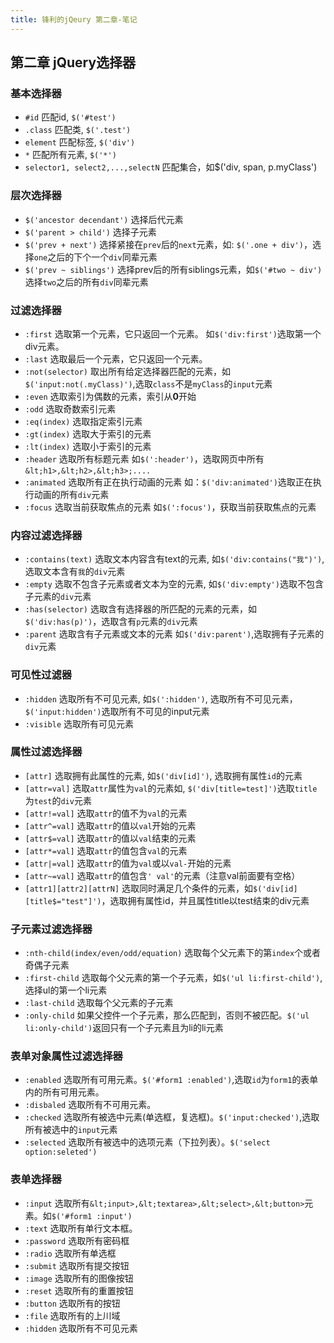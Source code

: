 ```yaml
---
title: 锋利的jQeury 第二章-笔记 
---
```


## 第二章 jQuery选择器

### 基本选择器

- `#id` 匹配id,  `$('#test')`
- `.class` 匹配类, `$('.test')`
- `element` 匹配标签, `$('div')`
- `*` 匹配所有元素, `$('*')`
- `selector1, select2,...,selectN` 匹配集合，如$('div, span, p.myClass')

### 层次选择器

- `$('ancestor decendant')` 选择后代元素
- `$('parent > child')` 选择子元素
- `$('prev + next')` 选择紧接在`prev`后的`next`元素，如: `$('.one + div')`，选择`one`之后的下个一个`div`同辈元素
- `$('prev ~ siblings')` 选择prev后的所有siblings元素，如`$('#two ~ div')`选择`two`之后的所有`div`同辈元素

### 过滤选择器

- `:first` 选取第一个元素，它只返回一个元素。 如`$('div:first')`选取第一个div元素。
- `:last` 选取最后一个元素，它只返回一个元素。
- `:not(selector)` 取出所有给定选择器匹配的元素，如`$('input:not(.myClass)')`,选取`class`不是`myClass`的`input`元素
- `:even` 选取索引为偶数的元素，索引从**0**开始
- `:odd` 选取奇数索引元素
- `:eq(index)` 选取指定索引元素
- `:gt(index)` 选取大于索引的元素
- `:lt(index)` 选取小于索引的元素
- `:header` 选取所有标题元素 如`$(':header')`，选取网页中所有`&lt;h1>,&lt;h2>,&lt;h3>;....`
- `:animated` 选取所有正在执行动画的元素 如：`$('div:animated')`选取正在执行动画的所有`div`元素
- `:focus` 选取当前获取焦点的元素 如`$(':focus')`，获取当前获取焦点的元素

### 内容过滤选择器

- `:contains(text)` 选取文本内容含有text的元素, 如`$('div:contains("我")')`,选取文本含有`我`的`div`元素
- `:empty` 选取不包含子元素或者文本为空的元素, 如`$('div:empty')`选取不包含子元素的`div`元素
- `:has(selector)` 选取含有选择器的所匹配的元素的元素，如`$('div:has(p)')`，选取含有`p`元素的`div`元素
- `:parent` 选取含有子元素或文本的元素 如`$('div:parent')`,选取拥有子元素的`div`元素

### 可见性过滤器

- `:hidden` 选取所有不可见元素, 如`$(':hidden')`, 选取所有不可见元素，`$('input:hidden')`选取所有不可见的input元素
- `:visible` 选取所有可见元素

### 属性过滤选择器

- `[attr]` 选取拥有此属性的元素, 如`$('div[id]')`, 选取拥有属性`id`的元素
- `[attr=val]` 选取`attr`属性为`val`的元素如, `$('div[title=test]')`选取`title`为`test`的`div`元素
- `[attr!=val]` 选取`attr`的值不为`val`的元素
- `[attr^=val]` 选取`attr`的值以`val`开始的元素
- `[attr$=val]` 选取`attr`的值以`val`结束的元素
- `[attr*=val]` 选取`attr`的值包含`val`的元素
- `[attr|=val]` 选取`attr`的值为`val`或以`val-`开始的元素
- `[attr~=val]` 选取`attr`的值包含`' val'`的元素（注意val前面要有空格）
- `[attr1][attr2][attrN]` 选取同时满足几个条件的元素，如`$('div[id][title$="test"]')`，选取拥有属性id，并且属性title以test结束的div元素

### 子元素过滤选择器

- `:nth-child(index/even/odd/equation)` 选取每个父元素下的第`index`个或者奇偶子元素
- `:first-child` 选取每个父元素的第一个子元素，如`$('ul li:first-child')`, 选择ul的第一个li元素
- `:last-child` 选取每个父元素的子元素
- `:only-child` 如果父控件一个子元素，那么匹配到，否则不被匹配。`$('ul li:only-child')`返回只有一个子元素且为li的li元素

### 表单对象属性过滤选择器

- `:enabled` 选取所有可用元素。`$('#form1 :enabled')`,选取`id`为`form1`的表单内的所有可用元素。
- `:disbaled` 选取所有不可用元素。
- `:checked` 选取所有被选中元素(单选框，复选框)。`$('input:checked')`,选取所有被选中的`input`元素
- `:selected` 选取所有被选中的选项元素（下拉列表）。`$('select option:seleted')`

### 表单选择器

- `:input` 选取所有`&lt;input>,&lt;textarea>,&lt;select>,&lt;button>`元素。如`$('#form1 :input')`
- `:text` 选取所有单行文本框。
- `:password` 选取所有密码框
- `:radio` 选取所有单选框
- `:submit` 选取所有提交按钮
- `:image` 选取所有的图像按钮
- `:reset` 选取所有的重置按钮
- `:button` 选取所有的按钮
- `:file` 选取所有的上川域
- `:hidden` 选取所有不可见元素
